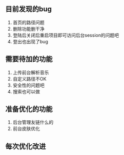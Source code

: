 ## 目前发现的bug
1. 首页的路径问题
2. 删除功能删干净
3. 登陆后关闭后重启项目即可访问后台session的问题吧
4. 登出也出现了bug

## 需要待加的功能
1. 上传前台解析音乐
2. 自定义路径不OK
3. 安全性的问题吧
4. 搜索也可以做

## 准备优化的功能
1. 后台管理友链什么的
2. 前台皮肤优化



## 每次优化改进



